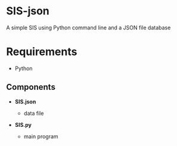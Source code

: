 # SIS-json
A simple SIS using Python command line and a JSON file database

# Requirements
* Python

## Components

* **SIS.json**
  - data file

* **SIS.py**
  - main program

